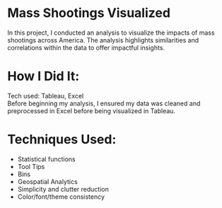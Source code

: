 # Mass Shootings Visualized
In this project, I conducted an analysis to visualize the impacts of mass shootings across America. The analysis highlights similarities and correlations within the data to offer impactful insights.
# How I Did It:
Tech used: Tableau, Excel  
Before beginning my analysis, I ensured my data was cleaned and preprocessed in Excel before being visualized in Tableau.
# Techniques Used:
* Statistical functions
* Tool Tips
* Bins
* Geospatial Analytics
* Simplicity and clutter reduction
* Color/font/theme consistency
